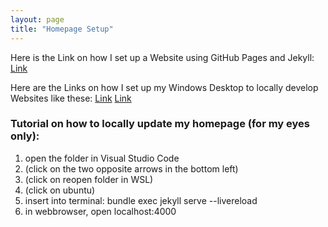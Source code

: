 ```yaml
---
layout: page
title: "Homepage Setup"
---
```


Here is the Link on how I set up a Website using GitHub Pages and Jekyll: [Link](http://jmcglone.com/guides/github-pages/)

Here are the Links on how I set up my Windows Desktop to locally develop Websites like these: [Link](https://medium.com/@hjgraca/using-wsl2-visual-studio-code-for-jekyll-blogging-on-windows-10-99489deb4650) [Link](https://jekyllrb.com/docs/step-by-step/01-setup/)

### Tutorial on how to locally update my homepage (for my eyes only):

1. open the folder in Visual Studio Code
2. (click on the two opposite arrows in the bottom left)
3. (click on reopen folder in WSL)
4. (click on ubuntu)
5. insert into terminal: bundle exec jekyll serve --livereload
6. in webbrowser, open localhost:4000